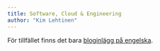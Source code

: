 ```yaml
---
title: Software, Cloud & Engineering
author: "Kim Lehtinen"
---
```


För tillfället finns det bara [bloginlägg på engelska](http://kimlehtinen.com/blog).

